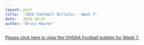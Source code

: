 ```yaml
---
layout: post
title:  "2016 Football Bulletin - Week 7"
date:   2016-10-07
author: "Bruce Maurer"
---
```


[Please click here to view the OHSAA Football bulletin for Week 7.](https://storage.googleapis.com/ohsaa-websites/bulletins/2016/2016_week_7_bulletin.pdf)
